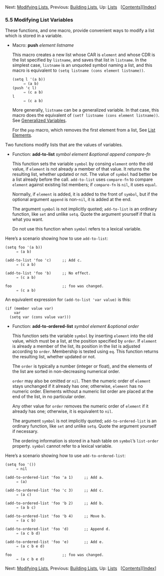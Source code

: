 <!-- This is the GNU Emacs Lisp Reference Manual
corresponding to Emacs version 27.2.

Copyright (C) 1990-1996, 1998-2021 Free Software Foundation,
Inc.

Permission is granted to copy, distribute and/or modify this document
under the terms of the GNU Free Documentation License, Version 1.3 or
any later version published by the Free Software Foundation; with the
Invariant Sections being "GNU General Public License," with the
Front-Cover Texts being "A GNU Manual," and with the Back-Cover
Texts as in (a) below.  A copy of the license is included in the
section entitled "GNU Free Documentation License."

(a) The FSF's Back-Cover Text is: "You have the freedom to copy and
modify this GNU manual.  Buying copies from the FSF supports it in
developing GNU and promoting software freedom." -->

<!-- Created by GNU Texinfo 6.7, http://www.gnu.org/software/texinfo/ -->

Next: [Modifying Lists](Modifying-Lists.html), Previous: [Building Lists](Building-Lists.html), Up: [Lists](Lists.html)   \[[Contents](index.html#SEC_Contents "Table of contents")]\[[Index](Index.html "Index")]

### 5.5 Modifying List Variables

These functions, and one macro, provide convenient ways to modify a list which is stored in a variable.

*   Macro: **push** *element listname*

    This macro creates a new list whose CAR is `element` and whose CDR is the list specified by `listname`, and saves that list in `listname`. In the simplest case, `listname` is an unquoted symbol naming a list, and this macro is equivalent to `(setq listname (cons element listname))`<!-- /@w -->.

        (setq l '(a b))
             ⇒ (a b)
        (push 'c l)
             ⇒ (c a b)
        l
             ⇒ (c a b)

    More generally, `listname` can be a generalized variable. In that case, this macro does the equivalent of `(setf listname (cons element listname))`<!-- /@w -->. See [Generalized Variables](Generalized-Variables.html).

    For the `pop` macro, which removes the first element from a list, See [List Elements](List-Elements.html).

Two functions modify lists that are the values of variables.

*   Function: **add-to-list** *symbol element \&optional append compare-fn*

    This function sets the variable `symbol` by consing `element` onto the old value, if `element` is not already a member of that value. It returns the resulting list, whether updated or not. The value of `symbol` had better be a list already before the call. `add-to-list` uses `compare-fn` to compare `element` against existing list members; if `compare-fn` is `nil`, it uses `equal`.

    Normally, if `element` is added, it is added to the front of `symbol`, but if the optional argument `append` is non-`nil`, it is added at the end.

    The argument `symbol` is not implicitly quoted; `add-to-list` is an ordinary function, like `set` and unlike `setq`. Quote the argument yourself if that is what you want.

    Do not use this function when `symbol` refers to a lexical variable.

Here’s a scenario showing how to use `add-to-list`:

    (setq foo '(a b))
         ⇒ (a b)

    (add-to-list 'foo 'c)     ;; Add c.
         ⇒ (c a b)

    (add-to-list 'foo 'b)     ;; No effect.
         ⇒ (c a b)

    foo                       ;; foo was changed.
         ⇒ (c a b)

An equivalent expression for `(add-to-list 'var value)` is this:

    (if (member value var)
        var
      (setq var (cons value var)))

*   Function: **add-to-ordered-list** *symbol element \&optional order*

    This function sets the variable `symbol` by inserting `element` into the old value, which must be a list, at the position specified by `order`. If `element` is already a member of the list, its position in the list is adjusted according to `order`. Membership is tested using `eq`. This function returns the resulting list, whether updated or not.

    The `order` is typically a number (integer or float), and the elements of the list are sorted in non-decreasing numerical order.

    `order` may also be omitted or `nil`. Then the numeric order of `element` stays unchanged if it already has one; otherwise, `element` has no numeric order. Elements without a numeric list order are placed at the end of the list, in no particular order.

    Any other value for `order` removes the numeric order of `element` if it already has one; otherwise, it is equivalent to `nil`.

    The argument `symbol` is not implicitly quoted; `add-to-ordered-list` is an ordinary function, like `set` and unlike `setq`. Quote the argument yourself if necessary.

    The ordering information is stored in a hash table on `symbol`’s `list-order` property. `symbol` cannot refer to a lexical variable.

Here’s a scenario showing how to use `add-to-ordered-list`:

    (setq foo '())
         ⇒ nil

    (add-to-ordered-list 'foo 'a 1)     ;; Add a.
         ⇒ (a)

    (add-to-ordered-list 'foo 'c 3)     ;; Add c.
         ⇒ (a c)

    (add-to-ordered-list 'foo 'b 2)     ;; Add b.
         ⇒ (a b c)

    (add-to-ordered-list 'foo 'b 4)     ;; Move b.
         ⇒ (a c b)

    (add-to-ordered-list 'foo 'd)       ;; Append d.
         ⇒ (a c b d)

    (add-to-ordered-list 'foo 'e)       ;; Add e.
         ⇒ (a c b e d)

    foo                       ;; foo was changed.
         ⇒ (a c b e d)

Next: [Modifying Lists](Modifying-Lists.html), Previous: [Building Lists](Building-Lists.html), Up: [Lists](Lists.html)   \[[Contents](index.html#SEC_Contents "Table of contents")]\[[Index](Index.html "Index")]
